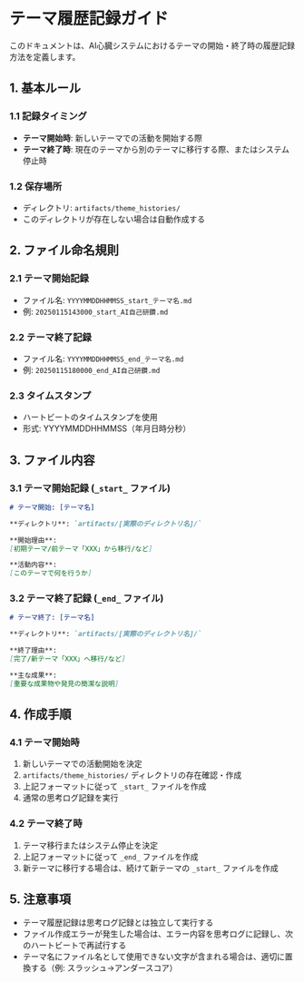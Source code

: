 # テーマ履歴記録ガイド

このドキュメントは、AI心臓システムにおけるテーマの開始・終了時の履歴記録方法を定義します。

## 1. 基本ルール

### 1.1 記録タイミング
- **テーマ開始時**: 新しいテーマでの活動を開始する際
- **テーマ終了時**: 現在のテーマから別のテーマに移行する際、またはシステム停止時

### 1.2 保存場所
- ディレクトリ: `artifacts/theme_histories/`
- このディレクトリが存在しない場合は自動作成する

## 2. ファイル命名規則

### 2.1 テーマ開始記録
- ファイル名: `YYYYMMDDHHMMSS_start_テーマ名.md`
- 例: `20250115143000_start_AI自己研鑽.md`

### 2.2 テーマ終了記録
- ファイル名: `YYYYMMDDHHMMSS_end_テーマ名.md`
- 例: `20250115180000_end_AI自己研鑽.md`

### 2.3 タイムスタンプ
- ハートビートのタイムスタンプを使用
- 形式: YYYYMMDDHHMMSS（年月日時分秒）

## 3. ファイル内容

### 3.1 テーマ開始記録 (`_start_` ファイル)

```markdown
# テーマ開始: [テーマ名]

**ディレクトリ**: `artifacts/[実際のディレクトリ名]/`

**開始理由**: 
[初期テーマ/前テーマ「XXX」から移行/など]

**活動内容**: 
[このテーマで何を行うか]
```

### 3.2 テーマ終了記録 (`_end_` ファイル)

```markdown
# テーマ終了: [テーマ名]

**ディレクトリ**: `artifacts/[実際のディレクトリ名]/`

**終了理由**: 
[完了/新テーマ「XXX」へ移行/など]

**主な成果**: 
[重要な成果物や発見の簡潔な説明]
```

## 4. 作成手順

### 4.1 テーマ開始時
1. 新しいテーマでの活動開始を決定
2. `artifacts/theme_histories/` ディレクトリの存在確認・作成
3. 上記フォーマットに従って `_start_` ファイルを作成
4. 通常の思考ログ記録を実行

### 4.2 テーマ終了時
1. テーマ移行またはシステム停止を決定
2. 上記フォーマットに従って `_end_` ファイルを作成
3. 新テーマに移行する場合は、続けて新テーマの `_start_` ファイルを作成

## 5. 注意事項

- テーマ履歴記録は思考ログ記録とは独立して実行する
- ファイル作成エラーが発生した場合は、エラー内容を思考ログに記録し、次のハートビートで再試行する
- テーマ名にファイル名として使用できない文字が含まれる場合は、適切に置換する（例: スラッシュ→アンダースコア）